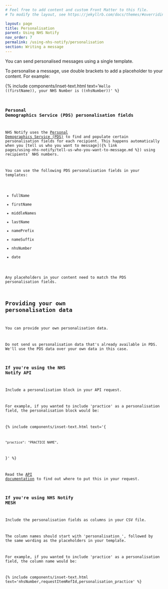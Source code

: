 ```yaml
---
# Feel free to add content and custom Front Matter to this file.
# To modify the layout, see https://jekyllrb.com/docs/themes/#overriding-theme-defaults

layout: page
title: Personalisation
parent: Using NHS Notify
nav_order: 7
permalink: /using-nhs-notify/personalisation
section: Writing a message
---
```


You can send personalised messages using a single template.

To personalise a message, use double brackets to add a placeholder to your content. For example:

{% include components/inset-text.html
    text='<code>Hello ((firstName)), your NHS Number is ((nhsNumber))'
%}

### Personal Demographics Service (PDS) personalisation fields

NHS Notify uses the [Personal Demographics Service (PDS)](https://digital.nhs.uk/services/personal-demographics-service) to find and populate certain personalisation fields for each recipient. This happens automatically when you [tell us who you want to message]({% link pages/using-nhs-notify/tell-us-who-you-want-to-message.md %}) using recipients' NHS numbers.

You can use the following PDS personalisation fields in your templates:

- fullName
- firstName
- middleNames
- lastName
- namePrefix
- nameSuffix
- nhsNumber
- date

Any placeholders in your content need to match the PDS personalisation fields.

## Providing your own personalisation data

You can provide your own personalisation data.

Do not send us personalisation data that's already available in PDS. We'll use the PDS data over your own data in this case.

### If you're using the NHS Notify API

Include a personalisation block in your API request.

For example, if you wanted to include 'practice' as a personalisation field, the personalisation block would be:

{% include components/inset-text.html
text='{

    "practice": "PRACTICE_NAME",

}'
%}

Read the [API documentation](https://digital.nhs.uk/developer/api-catalogue/nhs-notify#post-/v1/message-batches) to find out where to put this in your request.

### If you're using NHS Notify MESH

Include the personalisation fields as columns in your CSV file.

The column names should start with 'personalisation\_', followed by the same wording as the placeholders in your template.

For example, if you wanted to include 'practice' as a personalisation field, the column name would be:

{% include components/inset-text.html
    text='nhsNumber,requestItemRefId,personalisation_practice'
%}

